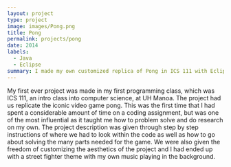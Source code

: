 ```yaml
---
layout: project
type: project
image: images/Pong.png
title: Pong
permalink: projects/pong
date: 2014
labels:
  - Java
  - Eclipse
summary: I made my own customized replica of Pong in ICS 111 with Eclipse as my IDE.
---
```

My first ever project was made in my first programming class, which was ICS 111, an intro class into computer science, at UH Manoa. The project had us replicate the iconic video game pong. This was the first time that I had spent a considerable amount of time on a coding assignment, but was one of the most influential as it taught me how to problem solve and do research on my own. 
The project description was given through step by step instructions of where we had to look within the code as well as how to go about solving the many parts needed for the game. We were also given the freedom of customizing the aesthetics of the project and I had ended up with a street fighter theme with my own music playing in the background. 
